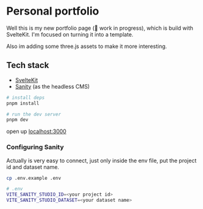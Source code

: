 # Personal portfolio

Well this is my new portfolio page (🚧 work in progress), which is build with SvelteKit. I'm focused on turning it into a template.

Also im adding some three.js assets to make it more interesting.

## Tech stack

* [SvelteKit](https://kit.svelte.dev/)
* [Sanity](https://www.sanity.io/) (as the headless CMS)

```bash
# install deps
pnpm install

# run the dev server
pnpm dev
```

open up [localhost:3000](http://localhost:3000)

### Configuring Sanity

Actually is very easy to connect, just only inside the env file, put the project id and dataset name.

```bash
cp .env.example .env
```

```bash
# .env
VITE_SANITY_STUDIO_ID=<your project id>
VITE_SANITY_STUDIO_DATASET=<your dataset name>
```
